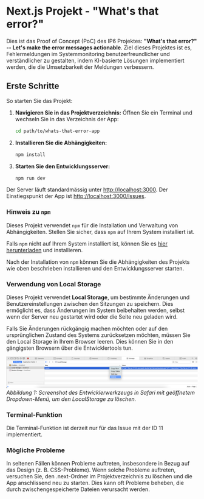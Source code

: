 # Next.js Projekt - "What's that error?"
Dies ist das Proof of Concept (PoC) des IP6 Projektes: **"What's that error?" -- Let's make the error messages actionable**. Ziel dieses Projektes ist es, Fehlermeldungen im Systemmonitoring benutzerfreundlicher und verständlicher zu gestalten, indem KI-basierte Lösungen implementiert werden, die die Umsetzbarkeit der Meldungen verbessern.

## Erste Schritte
So starten Sie das Projekt:
1. **Navigieren Sie in das Projektverzeichnis:**
   Öffnen Sie ein Terminal und wechseln Sie in das Verzeichnis der App:
   ```bash
   cd path/to/whats-that-error-app
   ```

2. **Installieren Sie die Abhängigkeiten:**
    ```bash
    npm install
    ```
3. **Starten Sie den Entwicklungsserver:**
    ```bash
    npm run dev
    ```

Der Server läuft standardmässig unter [http://localhost:3000](http://localhost:3000). Der Einstiegspunkt der App ist [http://localhost:3000/Issues](http://localhost:3000/Issues).

### Hinweis zu `npm`
Dieses Projekt verwendet `npm` für die Installation und Verwaltung von Abhängigkeiten. Stellen Sie sicher, dass `npm` auf Ihrem System installiert ist.

Falls `npm` nicht auf Ihrem System installiert ist, können Sie es [hier herunterladen](https://docs.npmjs.com/downloading-and-installing-node-js-and-npm) und installieren. 

Nach der Installation von `npm` können Sie die Abhängigkeiten des Projekts wie oben beschrieben installieren und den Entwicklungsserver starten.

### Verwendung von Local Storage 
Dieses Projekt verwendet **Local Storage**, um bestimmte Änderungen und Benutzereinstellungen zwischen den Sitzungen zu speichern. Dies ermöglicht es, dass Änderungen im System beibehalten werden, selbst wenn der Server neu gestartet wird oder die Seite neu geladen wird.

Falls Sie Änderungen rückgängig machen möchten oder auf den ursprünglichen Zustand des Systems zurücksetzen möchten, müssen Sie den Local Storage in Ihrem Browser leeren. Dies können Sie in den gängigsten Browsern über die Entwicklertools tun.

![Delete LocalStorage](./localStorage.png)
*Abbildung 1: Screenshot des Entwicklerwerkzeugs in Safari mit geöffnetem Dropdown-Menü, um den LocalStorage zu löschen.*

### Terminal-Funktion
Die Terminal-Funktion ist derzeit nur für das Issue mit der ID 11 implementiert.

### Mögliche Probleme
In seltenen Fällen können Probleme auftreten, insbesondere in Bezug auf das Design (z. B. CSS-Probleme). Wenn solche Probleme auftreten, versuchen Sie, den .next-Ordner im Projektverzeichnis zu löschen und die App anschlissend neu zu starten. Dies kann oft Probleme beheben, die durch zwischengespeicherte Dateien verursacht werden.